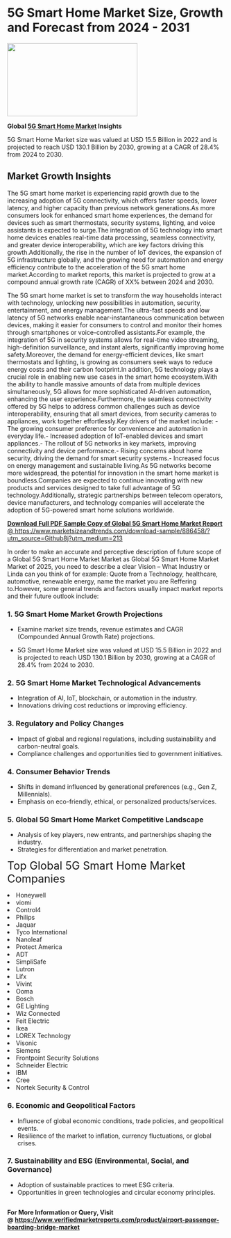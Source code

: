 <H1>5G Smart Home Market Size, Growth and Forecast from 2024 - 2031</H1><img class="aligncenter size-medium wp-image-584254" src="https://thirdeyenews.in/wp-content/uploads/2024/09/Global-Market-Research-300x168.jpeg" alt="" width="300" height="168" /><p><strong>Global&nbsp;<a href="https://www.marketsizeandtrends.com/download-sample/886458/?utm_source=Github8j?utm_medium=213">5G Smart Home Market</a> Insights</strong></p><p>5G Smart Home Market size was valued at USD 15.5 Billion in 2022 and is projected to reach USD 130.1 Billion by 2030, growing at a CAGR of 28.4% from 2024 to 2030.</p><p><h2>Market Growth Insights</h2> <p>The 5G smart home market is experiencing rapid growth due to the increasing adoption of 5G connectivity, which offers faster speeds, lower latency, and higher capacity than previous network generations.As more consumers look for enhanced smart home experiences, the demand for devices such as smart thermostats, security systems, lighting, and voice assistants is expected to surge.The integration of 5G technology into smart home devices enables real-time data processing, seamless connectivity, and greater device interoperability, which are key factors driving this growth.Additionally, the rise in the number of IoT devices, the expansion of 5G infrastructure globally, and the growing need for automation and energy efficiency contribute to the acceleration of the 5G smart home market.According to market reports, this market is projected to grow at a compound annual growth rate (CAGR) of XX% between 2024 and 2030.</p> <p><a href="#"></a></p> <p>The 5G smart home market is set to transform the way households interact with technology, unlocking new possibilities in automation, security, entertainment, and energy management.The ultra-fast speeds and low latency of 5G networks enable near-instantaneous communication between devices, making it easier for consumers to control and monitor their homes through smartphones or voice-controlled assistants.For example, the integration of 5G in security systems allows for real-time video streaming, high-definition surveillance, and instant alerts, significantly improving home safety.Moreover, the demand for energy-efficient devices, like smart thermostats and lighting, is growing as consumers seek ways to reduce energy costs and their carbon footprint.In addition, 5G technology plays a crucial role in enabling new use cases in the smart home ecosystem.With the ability to handle massive amounts of data from multiple devices simultaneously, 5G allows for more sophisticated AI-driven automation, enhancing the user experience.Furthermore, the seamless connectivity offered by 5G helps to address common challenges such as device interoperability, ensuring that all smart devices, from security cameras to appliances, work together effortlessly.Key drivers of the market include: - The growing consumer preference for convenience and automation in everyday life.- Increased adoption of IoT-enabled devices and smart appliances.- The rollout of 5G networks in key markets, improving connectivity and device performance.- Rising concerns about home security, driving the demand for smart security systems.- Increased focus on energy management and sustainable living.As 5G networks become more widespread, the potential for innovation in the smart home market is boundless.Companies are expected to continue innovating with new products and services designed to take full advantage of 5G technology.Additionally, strategic partnerships between telecom operators, device manufacturers, and technology companies will accelerate the adoption of 5G-powered smart home solutions worldwide.<p><a href="#"></p><p><span class=""><strong>Download Full PDF Sample Copy of Global 5G Smart Home Market Report</strong> @ <a href="https://www.marketsizeandtrends.com/download-sample/886458/?utm_source=Github8j?utm_medium=213" target="_blank">https://www.marketsizeandtrends.com/download-sample/886458/?utm_source=Github8j?utm_medium=213</a></span></p><p>In order to make an accurate and perceptive description of future scope of a Global&nbsp;5G Smart Home Market Market as Global&nbsp;5G Smart Home Market Market of 2025, you need to describe a clear Vision &ndash; What Industry or Linda can you think of for example: Quote from a Technology, healthcare, automotive, renewable energy, name the market you are Reffering to.However, some general trends and factors usually impact market reports and their future outlook include:</p><h3>1.&nbsp;<strong>5G Smart Home Market Growth Projections</strong></h3><ul><li>Examine market size trends, revenue estimates and CAGR (Compounded Annual Growth Rate) projections.</li><li><p>5G Smart Home Market size was valued at USD 15.5 Billion in 2022 and is projected to reach USD 130.1 Billion by 2030, growing at a CAGR of 28.4% from 2024 to 2030.</p></li></ul><h3>2.&nbsp;<strong>5G Smart Home Market Technological Advancements</strong></h3><ul><li>Integration of AI, IoT, blockchain, or automation in the industry.</li><li>Innovations driving cost reductions or improving efficiency.</li></ul><h3>3.&nbsp;<strong>Regulatory and Policy Changes</strong></h3><ul><li>Impact of global and regional regulations, including sustainability and carbon-neutral goals.</li><li>Compliance challenges and opportunities tied to government initiatives.</li></ul><h3>4.&nbsp;<strong>Consumer Behavior Trends</strong></h3><ul><li>Shifts in demand influenced by generational preferences (e.g., Gen Z, Millennials).</li><li>Emphasis on eco-friendly, ethical, or personalized products/services.</li></ul><h3>5.&nbsp;<strong>Global 5G Smart Home Market Competitive Landscape</strong></h3><ul><li>Analysis of key players, new entrants, and partnerships shaping the industry.</li><li>Strategies for differentiation and market penetration.</li></ul><p data-pm-slice="1 1 []"><span style="color: inherit; font-family: inherit; font-size: 25px;">Top Global 5G Smart Home Market Companies</span></p><div class="" data-test-id=""><p><li>Honeywell</li><li> viomi</li><li> Control4</li><li> Philips</li><li> Jaquar</li><li> Tyco International</li><li> Nanoleaf</li><li> Protect America</li><li> ADT</li><li> SimpliSafe</li><li> Lutron</li><li> Lifx</li><li> Vivint</li><li> Ooma</li><li> Bosch</li><li> GE Lighting</li><li> Wiz Connected</li><li> Feit Electric</li><li> Ikea</li><li> LOREX Technology</li><li> Visonic</li><li> Siemens</li><li> Frontpoint Security Solutions</li><li> Schneider Electric</li><li> IBM</li><li> Cree</li><li> Nortek Security & Control</li></p></div><h3>6.&nbsp;<strong>Economic and Geopolitical Factors</strong></h3><ul><li>Influence of global economic conditions, trade policies, and geopolitical events.</li><li>Resilience of the market to inflation, currency fluctuations, or global crises.</li></ul><h3>7.&nbsp;<strong>Sustainability and ESG (Environmental, Social, and Governance)</strong></h3><ul><li>Adoption of sustainable practices to meet ESG criteria.</li><li>Opportunities in green technologies and circular economy principles.</li></ul><h2><strong style="font-size: 14px;">For More Information or Query, Visit @&nbsp;</strong><a style="background-color: #ffffff; font-size: 14px;" href="https://www.marketsizeandtrends.com/report/5g-smart-home-market/" target="_blank">https://www.verifiedmarketreports.com/product/airport-passenger-boarding-bridge-market</a></h2>